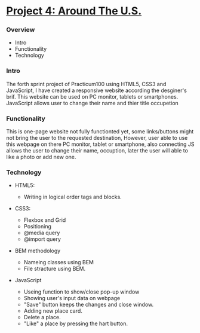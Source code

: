 # [Project 4: Around The U.S.](https://gte34g.github.io/web_project_4/)
### Overview
* Intro
* Functionality
* Technology

### Intro
The forth sprint project of Practicum100 using HTML5, CSS3 and JavaScript, I have created a responsive website according the desginer's
brif. This website can be used on PC monitor, tablets or smartphones. JavaScript allows user to change their name and thier title occupetion

### Functionality
This is one-page website not fully functionted yet, some links/buttons might not bring the user to the requested destination, 
However, user able to use this webpage on there PC monitor, tablet or smartphone, also connecting JS allows the user to change their name, occuption,
later the user will able to like a photo or add new one. 


### Technology
* HTML5:
  * Writing in logical order tags and blocks.

* CSS3:
 	* Flexbox and Grid
	* Positioning
	* @media query
	* @import query

* BEM methodology
	* Nameing classes using BEM
	* File stracture using BEM.

* JavaScript
	* Useing function to show/close pop-up window
	* Showing user's input data on webpage
	* "Save" button keeps the changes and close window.
	* Adding new place card.
	* Delete a place.
	* "Like" a place by pressing the hart button.

